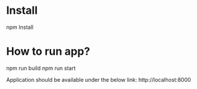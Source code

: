 # Install
npm Install

# How to run app?
npm run build
npm run start

Application should be available under the below link:
http://localhost:8000
